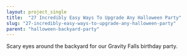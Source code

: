 ```yaml
---
layout: project_single
title:  "27 Incredibly Easy Ways To Upgrade Any Halloween Party"
slug: "27-incredibly-easy-ways-to-upgrade-any-halloween-party"
parent: "halloween-backyard-party"
---
```

Scary eyes around the backyard for our Gravity Falls birthday party.